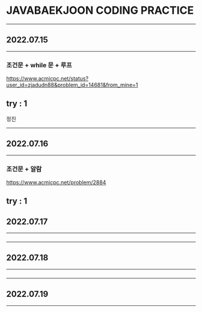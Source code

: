 # JAVABAEKJOON CODING PRACTICE
---
## 2022.07.15
---
### 조건문 + while 문 + 루프

https://www.acmicpc.net/status?user_id=zjadudn88&problem_id=14681&from_mine=1

try : 1
---

정진

---
## 2022.07.16
---
### 조건문 + 알람

https://www.acmicpc.net/problem/2884


try : 1
---
## 2022.07.17
---
### 

---
## 2022.07.18
---
### 

---
## 2022.07.19
---
### 


